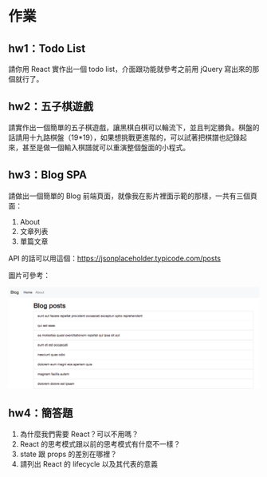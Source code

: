 # 作業

## hw1：Todo List

請你用 React 實作出一個 todo list，介面跟功能就參考之前用 jQuery 寫出來的那個就行了。

## hw2：五子棋遊戲

請實作出一個簡單的五子棋遊戲，讓黑棋白棋可以輪流下，並且判定勝負。棋盤的話請用十九路棋盤（19*19），如果想挑戰更進階的，可以試著把棋譜也記錄起來，甚至是做一個輸入棋譜就可以重演整個盤面的小程式。

## hw3：Blog SPA

請做出一個簡單的 Blog 前端頁面，就像我在影片裡面示範的那樣，一共有三個頁面：

1. About
2. 文章列表
3. 單篇文章

API 的話可以用這個：https://jsonplaceholder.typicode.com/posts

圖片可參考：

![](blog.png)

## hw4：簡答題

1. 為什麼我們需要 React？可以不用嗎？
2. React 的思考模式跟以前的思考模式有什麼不一樣？
2. state 跟 props 的差別在哪裡？
3. 請列出 React 的 lifecycle 以及其代表的意義